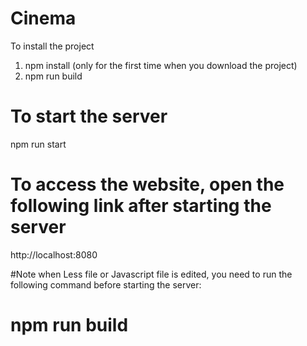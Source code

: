 # Cinema
To install the project
1. npm install (only for the first time when you download the project)
2. npm run build
# To start the server
npm run start
# To access the website, open the following link after starting the server
http://localhost:8080

#Note 
when Less file or Javascript file is edited, you need to run the following command before starting the server:
# npm run build
